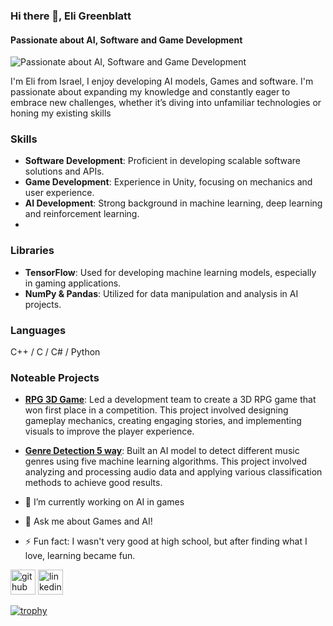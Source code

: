 ### Hi there 👋, Eli Greenblatt
#### Passionate about AI, Software and Game Development
![Passionate about AI, Software and Game Development](https://blogs.swarthmore.edu/its/wp-content/uploads/2022/12/github-universe-1920x768.png)

I'm Eli from Israel, I enjoy developing AI models, Games and software.
I'm passionate about expanding my knowledge and constantly eager to embrace new challenges, whether it’s diving into unfamiliar technologies or honing my existing skills



### Skills
- **Software Development**: Proficient in developing scalable software solutions and APIs.
- **Game Development**: Experience in Unity, focusing on mechanics and user experience.
- **AI Development**: Strong background in machine learning, deep learning and reinforcement learning.
- 
### Libraries
- **TensorFlow**: Used for developing machine learning models, especially in gaming applications.
- **NumPy & Pandas**: Utilized for data manipulation and analysis in AI projects.

### Languages
C++ / C / C# / Python


### Noteable Projects
- **[RPG 3D Game](https://github.com/GameCourse2024/Treasure-Hunter)**: Led a development team to create a 3D RPG game that won first place in a competition. This project involved designing gameplay mechanics, creating engaging stories, and implementing visuals to improve the player experience.

- **[Genre Detection 5 way](https://github.com/EliGreenblatt/Genre-Detection)**: Built an AI model to detect different music genres using five machine learning algorithms. This project involved analyzing and processing audio data and applying various classification methods to achieve good results.

- 🔭 I’m currently working on AI in games 
- 💬 Ask me about Games and AI! 
- ⚡ Fun fact: I wasn't very good at high school, but after finding what I love, learning became fun. 


[<img src='https://cdn.jsdelivr.net/npm/simple-icons@3.0.1/icons/github.svg' alt='github' height='40'>](https://github.com/EliGreenblatt)  [<img src='https://cdn.jsdelivr.net/npm/simple-icons@3.0.1/icons/linkedin.svg' alt='linkedin' height='40'>](https://www.linkedin.com/in/eli-greenblatt-156658207//)  

[![trophy](https://github-profile-trophy.vercel.app/?username=EliGreenblatt)](https://github.com/ryo-ma/github-profile-trophy)

